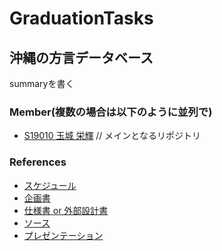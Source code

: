 # GraduationTasks

## 沖縄の方言データベース

summaryを書く

### Member(複数の場合は以下のように並列で) 

- [S19010 玉城 栄輝](https://github.com/s19010/GraduationTasks) // メインとなるリポジトリ

### References

- [スケジュール](リンク)
- [企画書](https://docs.google.com/document/d/1HrS_s03t7ZM8-zFceADWjZw3swFP63_3hRUpw8fYoUY/edit)
- [仕様書 or 外部設計書](リンク)
- [ソース](リンク)
- [プレゼンテーション](リンク)
